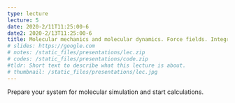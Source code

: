 ```yaml
---
type: lecture
lecture: 5
date: 2020-2/11T11:25:00-6
date2: 2020-2/13T11:25:00-6
title: Molecular mechanics and molecular dynamics. Force fields. Integrators, thermostats, barostats.
# slides: https://google.com
# notes: /static_files/presentations/lec.zip
# codes: /static_files/presentations/code.zip
#tldr: Short text to describe what this lecture is about.
# thumbnail: /static_files/presentations/lec.jpg
---
```

Prepare your system for molecular simulation and start calculations.
